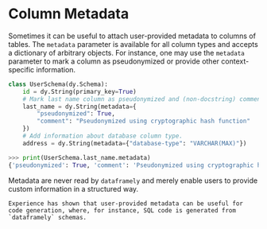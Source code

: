 # Column Metadata

Sometimes it can be useful to attach user-provided metadata to columns of tables.
The `metadata` parameter is available for all column types and accepts a dictionary of arbitrary objects.
For instance, one may use the `metadata` parameter to mark a column as pseudonymized or provide other context-specific information.

```python
class UserSchema(dy.Schema):
    id = dy.String(primary_key=True)
    # Mark last name column as pseudonymized and (non-docstring) comment on it.
    last_name = dy.String(metadata={
        "pseudonymized": True,
        "comment": "Pseudonymized using cryptographic hash function"
    })
    # Add information about database column type.
    address = dy.String(metadata={"database-type": "VARCHAR(MAX)"})
```

```python
>>> print(UserSchema.last_name.metadata)
{'pseudonymized': True, 'comment': 'Pseudonymized using cryptographic hash function'}
```

Metadata are never read by `dataframely` and merely enable users to provide custom information
in a structured way.

```{note}
Experience has shown that user-provided metadata can be useful for code generation, where, for instance, SQL code is generated from `dataframely` schemas.
```
